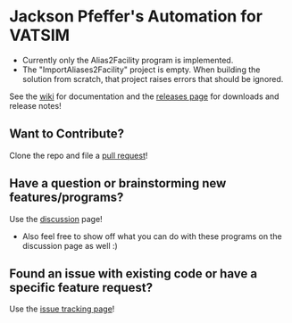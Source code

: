 # Jackson Pfeffer's Automation for VATSIM
* Currently only the Alias2Facility program is implemented.
* The "ImportAliases2Facility" project is empty. When building the solution from scratch, that project raises errors that should be ignored.

See the [wiki](https://github.com/CrazyKidJack/VATSIM/wiki) for documentation and the [releases page](https://github.com/CrazyKidJack/VATSIM/releases) for downloads and release notes!

## Want to Contribute?
Clone the repo and file a [pull request](https://github.com/CrazyKidJack/VATSIM/pulls)!

## Have a question or brainstorming new features/programs?
Use the [discussion](https://github.com/CrazyKidJack/VATSIM/discussions) page!
* Also feel free to show off what you can do with these programs on the discussion page as well :)

## Found an issue with existing code or have a specific feature request?
Use the [issue tracking page](https://github.com/CrazyKidJack/VATSIM/issues)!
